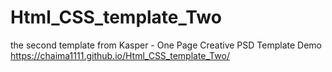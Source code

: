 # Html_CSS_template_Two
the second template from  Kasper - One Page Creative PSD Template
Demo
https://chaima1111.github.io/Html_CSS_template_Two/
